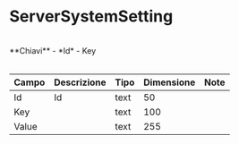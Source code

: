 # ServerSystemSetting

<br>
**Chiavi**
- *Id*
- Key
<br><br>

| Campo | Descrizione | Tipo | Dimensione | Note |
| --- | --- | --- | --- | --- |
| Id | Id | text | 50 |  |
| Key |  | text | 100 |  |
| Value |  | text | 255 |  |

